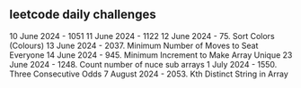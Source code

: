 ## leetcode daily challenges

10 June 2024 - 1051
11 June 2024 - 1122
12 June 2024 - 75. Sort Colors (Colours)
13 June 2024 - 2037. Minimum Number of Moves to Seat Everyone
14 June 2024 - 945. Minimum Increment to Make Array Unique
23 June 2024 - 1248. Count number of nuce sub arrays
1 July 2024 - 1550. Three Consecutive Odds
7 August 2024 - 2053. Kth Distinct String in Array